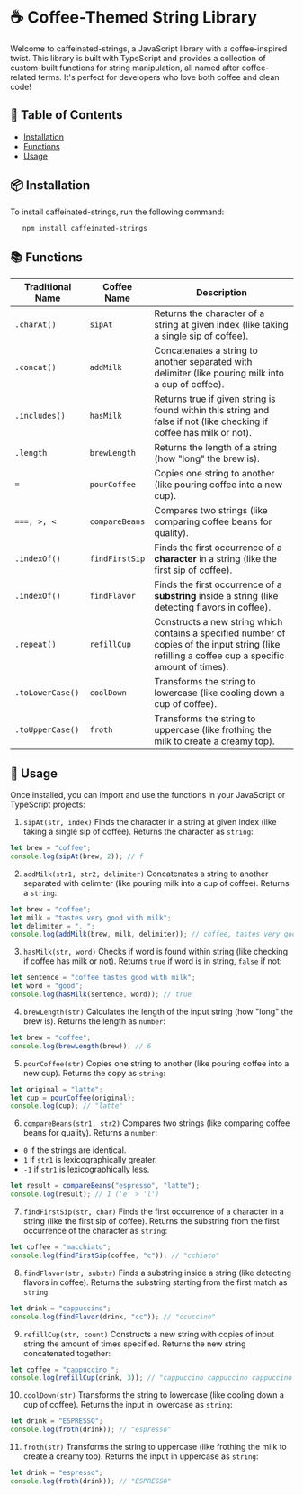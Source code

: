 # ☕ Coffee-Themed String Library

Welcome to caffeinated-strings, a JavaScript library with a coffee-inspired twist. This library is built with TypeScript and provides a collection of custom-built functions for string manipulation, all named after coffee-related terms. It's perfect for developers who love both coffee and clean code!

## 📖 Table of Contents

- [Installation](#installation)
- [Functions](#functions)
- [Usage](#usage)

## 📦 Installation

To install caffeinated-strings, run the following command:

```bash
   npm install caffeinated-strings
```

## 📚 Functions

| Traditional Name | Coffee Name    | Description                                                                                                                                       |
| ---------------- | -------------- | ------------------------------------------------------------------------------------------------------------------------------------------------- |
| `.charAt()`      | `sipAt`        | Returns the character of a string at given index (like taking a single sip of coffee).                                                            |
| `.concat()`      | `addMilk`      | Concatenates a string to another separated with delimiter (like pouring milk into a cup of coffee).                                               |
| `.includes()`    | `hasMilk`      | Returns true if given string is found within this string and false if not (like checking if coffee has milk or not).                              |
| `.length`        | `brewLength`   | Returns the length of a string (how "long" the brew is).                                                                                          |
| `=`              | `pourCoffee`   | Copies one string to another (like pouring coffee into a new cup).                                                                                |
| `===, >, <`      | `compareBeans` | Compares two strings (like comparing coffee beans for quality).                                                                                   |
| `.indexOf()`     | `findFirstSip` | Finds the first occurrence of a **character** in a string (like the first sip of coffee).                                                         |
| `.indexOf()`     | `findFlavor`   | Finds the first occurrence of a **substring** inside a string (like detecting flavors in coffee).                                                 |
| `.repeat()`      | `refillCup`    | Constructs a new string which contains a specified number of copies of the input string (like refilling a coffee cup a specific amount of times). |
| `.toLowerCase()` | `coolDown`     | Transforms the string to lowercase (like cooling down a cup of coffee).                                                                           |
| `.toUpperCase()` | `froth`        | Transforms the string to uppercase (like frothing the milk to create a creamy top).                                                               |

## 🔧 Usage

Once installed, you can import and use the functions in your JavaScript or TypeScript projects:

1. `sipAt(str, index)`
   Finds the character in a string at given index (like taking a single sip of coffee).
   Returns the character as `string`:

```js
let brew = "coffee";
console.log(sipAt(brew, 2)); // f
```

2. `addMilk(str1, str2, delimiter)`
   Concatenates a string to another separated with delimiter (like pouring milk into a cup of coffee).
   Returns a `string`:

```js
let brew = "coffee";
let milk = "tastes very good with milk";
let delimiter = ", ";
console.log(addMilk(brew, milk, delimiter)); // coffee, tastes very good with milk
```

3. `hasMilk(str, word)`
   Checks if word is found within string (like checking if coffee has milk or not).
   Returns `true` if word is in string, `false` if not:

```js
let sentence = "coffee tastes good with milk";
let word = "good";
console.log(hasMilk(sentence, word)); // true
```

4. `brewLength(str)`
   Calculates the length of the input string (how "long" the brew is).
   Returns the length as `number`:

```js
let brew = "coffee";
console.log(brewLength(brew)); // 6
```

5. `pourCoffee(str)`
   Copies one string to another (like pouring coffee into a new cup).
   Returns the copy as `string`:

```js
let original = "latte";
let cup = pourCoffee(original);
console.log(cup); // "latte"
```

6. `compareBeans(str1, str2)`
   Compares two strings (like comparing coffee beans for quality). Returns a `number`:

- `0` if the strings are identical.
- `1` if `str1` is lexicographically greater.
- `-1` if `str1` is lexicographically less.

```js
let result = compareBeans("espresso", "latte");
console.log(result); // 1 ('e' > 'l')
```

7. `findFirstSip(str, char)`
   Finds the first occurrence of a character in a string (like the first sip of coffee). Returns the substring from the first occurrence of the character as `string`:

```js
let coffee = "macchiato";
console.log(findFirstSip(coffee, "c")); // "cchiato"
```

8. `findFlavor(str, substr)`
   Finds a substring inside a string (like detecting flavors in coffee). Returns the substring starting from the first match as `string`:

```js
let drink = "cappuccino";
console.log(findFlavor(drink, "cc")); // "ccuccino"
```

9. `refillCup(str, count)`
   Constructs a new string with copies of input string the amount of times specified. Returns the new string concatenated together:

```js
let coffee = "cappuccino ";
console.log(refillCup(drink, 3)); // "cappuccino cappuccino cappuccino "
```

10. `coolDown(str)`
    Transforms the string to lowercase (like cooling down a cup of coffee).
    Returns the input in lowercase as `string`:

```js
let drink = "ESPRESSO";
console.log(froth(drink)); // "espresso"
```

11. `froth(str)`
    Transforms the string to uppercase (like frothing the milk to create a creamy top).
    Returns the input in uppercase as `string`:

```js
let drink = "espresso";
console.log(froth(drink)); // "ESPRESSO"
```
